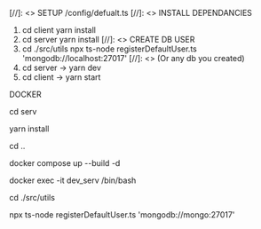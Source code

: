 [//]: <> SETUP /config/defualt.ts
[//]: <> INSTALL DEPENDANCIES
1. cd client yarn install
2. cd server yarn install
[//]: <> CREATE DB USER
3. cd ./src/utils npx ts-node registerDefaultUser.ts 'mongodb://localhost:27017' [//]: <> (Or any db you created)
4. cd server -> yarn dev
5. cd client -> yarn start



DOCKER

cd serv

yarn install

cd ..

docker compose up --build -d

docker exec -it dev_serv /bin/bash

cd ./src/utils 

npx ts-node registerDefaultUser.ts 'mongodb://mongo:27017'